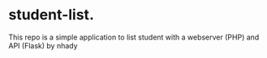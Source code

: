 # student-list. 
This repo is a simple application to list student with a webserver (PHP) and API (Flask) by nhady
